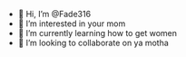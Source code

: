 - 👋 Hi, I’m @Fade316
- 👀 I’m interested in your mom
- 🌱 I’m currently learning how to get women
- 💞️ I’m looking to collaborate on ya motha


<!---
Fade316/Fade316 is a ✨ special ✨ repository because its `README.md` (this file) appears on your GitHub profile.
You can click the Preview link to take a look at your changes.
--->
